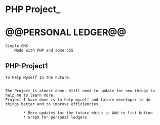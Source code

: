 # PHP Project_ 

# @@PERSONAL LEDGER@@

    Simple CMS
        Made with PHP and some CSS
        

## PHP-Project1

    To Help Myself In The Future.
    
    
    The Project is almost done. Still need to update for new things to help me to learn more. 
    Project I have done is to help myself and future developer to do things better and to improve efficiencies.
        
            * More updates for the future which is Add to list button
            * Graph for personal ledgers
            
    
